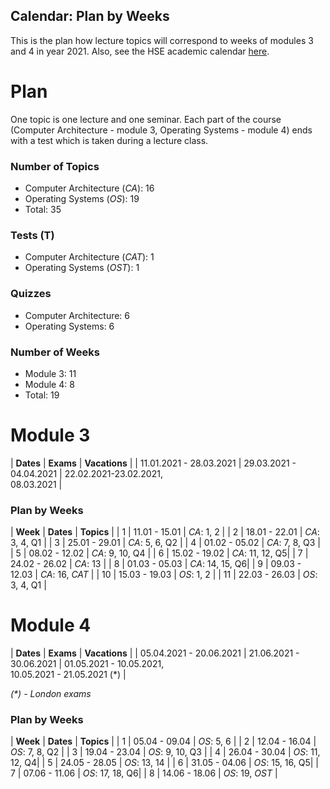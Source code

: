 Calendar: Plan by Weeks
---

This is the plan how lecture topics will correspond to weeks of modules 3 and 4 in year 2021.
Also, see the HSE academic calendar [here](https://www.hse.ru/education/academ).

# Plan

One topic is one lecture and one seminar.
Each part of the course (Computer Architecture - module 3, Operating Systems - module 4)
ends with a test which is taken during a lecture class.  

### Number of Topics

* Computer Architecture (_CA_): 16
* Operating Systems (_OS_): 19
* Total: 35

### Tests (T)

* Computer Architecture (_CAT_): 1
* Operating Systems (_OST_): 1

### Quizzes

* Computer Architecture: 6
* Operating Systems: 6

### Number of Weeks

* Module 3: 11
* Module 4: 8
* Total: 19

# Module 3

| __Dates__               | __Exams__               | __Vacations__                          |
| 11.01.2021 - 28.03.2021 | 29.03.2021 - 04.04.2021 | 22.02.2021-23.02.2021, <br/>08.03.2021 |

### Plan by Weeks

| __Week__ | __Dates__     | __Topics__      |
| 1        | 11.01 - 15.01 | _CA_: 1, 2      | 
| 2        | 18.01 - 22.01 | _CA_: 3, 4, Q1  |
| 3        | 25.01 - 29.01 | _CA_: 5, 6, Q2  |
| 4        | 01.02 - 05.02 | _CA_: 7, 8, Q3  |
| 5        | 08.02 - 12.02 | _CA_: 9, 10, Q4 |
| 6        | 15.02 - 19.02 | _CA_: 11, 12, Q5|
| 7        | 24.02 - 26.02 | _CA_: 13        |
| 8        | 01.03 - 05.03 | _CA_: 14, 15, Q6|
| 9        | 09.03 - 12.03 | _CA_: 16, _CAT_ |
| 10       | 15.03 - 19.03 | _OS_: 1, 2      |
| 11       | 22.03 - 26.03 | _OS_: 3, 4, Q1  |

# Module 4

| __Dates__               | __Exams__               | __Vacations__                                             |
| 05.04.2021 - 20.06.2021 | 21.06.2021 - 30.06.2021 | 01.05.2021 - 10.05.2021, <br/>10.05.2021 - 21.05.2021 (*) |

_(*) - London exams_


### Plan by Weeks

| __Week__ | __Dates__     | __Topics__      |
| 1        | 05.04 - 09.04 | _OS_: 5, 6      |
| 2        | 12.04 - 16.04 | _OS_: 7, 8, Q2  |
| 3        | 19.04 - 23.04 | _OS_: 9, 10, Q3 |
| 4        | 26.04 - 30.04 | _OS_: 11, 12, Q4|
| 5        | 24.05 - 28.05 | _OS_: 13, 14    |
| 6        | 31.05 - 04.06 | _OS_: 15, 16, Q5|
| 7        | 07.06 - 11.06 | _OS_: 17, 18, Q6|
| 8        | 14.06 - 18.06 | _OS_: 19, _OST_ |

